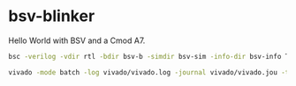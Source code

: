 # bsv-blinker

Hello World with BSV and a Cmod A7.

```bash
bsc -verilog -vdir rtl -bdir bsv-b -simdir bsv-sim -info-dir bsv-info Top.bsv
```

```bash
vivado -mode batch -log vivado/vivado.log -journal vivado/vivado.jou -tempDir vivado/.Xil -source vivado.tcl
```
